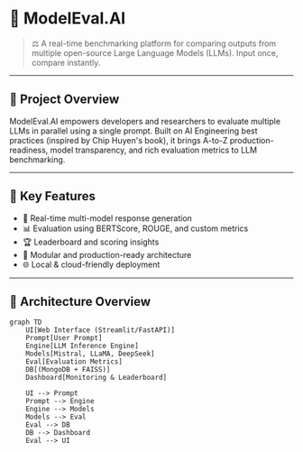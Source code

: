 # 🧠 ModelEval.AI

> ⚖️ A real-time benchmarking platform for comparing outputs from multiple open-source Large Language Models (LLMs). Input once, compare instantly.

---

## 🚀 Project Overview

ModelEval.AI empowers developers and researchers to evaluate multiple LLMs in parallel using a single prompt. Built on AI Engineering best practices (inspired by Chip Huyen's book), it brings A-to-Z production-readiness, model transparency, and rich evaluation metrics to LLM benchmarking.

---

## 🎯 Key Features

- 🔁 Real-time multi-model response generation
- 📊 Evaluation using BERTScore, ROUGE, and custom metrics
- 🏆 Leaderboard and scoring insights
- 🧩 Modular and production-ready architecture
- 🌐 Local & cloud-friendly deployment

---

## 🧱 Architecture Overview

```mermaid
graph TD
    UI[Web Interface (Streamlit/FastAPI)]
    Prompt[User Prompt]
    Engine[LLM Inference Engine]
    Models[Mistral, LLaMA, DeepSeek]
    Eval[Evaluation Metrics]
    DB[(MongoDB + FAISS)]
    Dashboard[Monitoring & Leaderboard]

    UI --> Prompt
    Prompt --> Engine
    Engine --> Models
    Models --> Eval
    Eval --> DB
    DB --> Dashboard
    Eval --> UI
